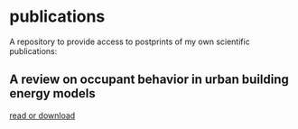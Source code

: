 # publications
A repository to provide access to postprints of my own scientific publications:

## A review on occupant behavior in urban building energy models
[read or download](https://github.com/gabriel-happle/publications/blob/master/A_review_on_occupant_behavior_in_urban_building_energy_models.pdf)
